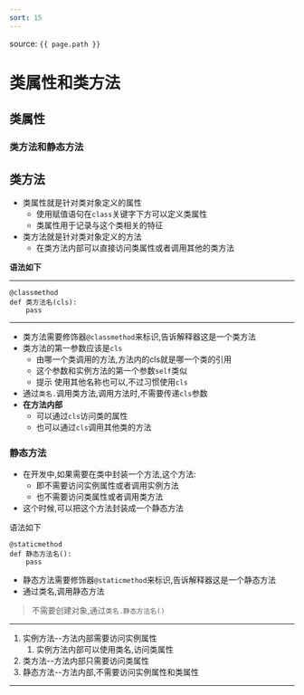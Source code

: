 ```yaml
---
sort: 15
---
```


source: `{{ page.path }}`
# 类属性和类方法

## 类属性

### 类方法和静态方法

## 类方法

- 类属性就是针对类对象定义的属性
	- 使用赋值语句在`class`关键字下方可以定义类属性
	- 类属性用于记录与这个类相关的特征
- 类方法就是针对类对象定义的方法
	- 在类方法内部可以直接访问类属性或者调用其他的类方法

**语法如下**

---------

	@classmethod
	def 类方法名(cls):
		pass

---------


- 类方法需要修饰器`@classmethod`来标识,告诉解释器这是一个类方法
- 类方法的第一参数应该是`cls`
	- 由哪一个类调用的方法,方法内的cls就是哪一个类的引用
	- 这个参数和实例方法的第一个参数`self`类似
	- 提示 使用其他名称也可以,不过习惯使用`cls`
- 通过`类名.`调用类方法,调用方法时,不需要传递`cls`参数
- **在方法内部**
	- 可以通过`cls`访问类的属性
	- 也可以通过`cls`调用其他类的方法


### 静态方法

- 在开发中,如果需要在类中封装一个方法,这个方法:
	- 即不需要访问实例属性或者调用实例方法
	- 也不需要访问类属性或者调用类方法
- 这个时候,可以把这个方法封装成一个静态方法

语法如下


	@staticmethod
	def 静态方法名():
		pass

- 静态方法需要修饰器`@staticmethod`来标识,告诉解释器这是一个静态方法
- 通过类名,调用静态方法


> 不需要创建对象,通过`类名.静态方法名()`



----------

1. 实例方法--方法内部需要访问实例属性
	1. 实例方法内部可以使用类名,访问类属性
2. 类方法--方法内部只需要访问类属性
3. 静态方法--方法内部,不需要访问实例属性和类属性


----------
